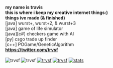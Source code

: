 <!--<div align = "center">-->
<b>my name is travis<br>this is where i keep my creative internet things:)
<br>things ive made (& finished)</b><br>
 [java] wurst+, wurst+2, & wurst+3 <br>
 [java] game of life simulator <br>
 [java][c#] checkers game with AI <br>
 [py] csgo trade up finder <br>
 [c++] POGame/GeneticAlgorithm <br> 
<b>https://twitter.com/trvsf</b><br><br>
<img src="https://komarev.com/ghpvc/?username=trvsf&color=8E64D0" alt="trvsf" />
<img src="https://img.shields.io/github/followers/trvsf" alt="trvsf" />
<a href = "https://steamcommunity.com/id/TravisF/"><img src="https://img.shields.io/badge/gamer-dub-ff69b4" alt="trvsf" /></a>
<a href = "https://open.spotify.com/user/yl498az4keh7nteqktw0pvjjd?si=dc1f21ab64284454" taget="blank"><img src="https://img.shields.io/badge/my%20music%20taste%20is-better%20than%20urs-success" alt="trvsf"/></a>
<a href = "https://github.com/WurstPlus" taget="_blank"> <img src="https://img.shields.io/badge/Wurst-Plus-eb801c?style=flat-square&logo=AddThis&logoColor=eb801c" alt="stats" /></a>
<!--</div>-->
